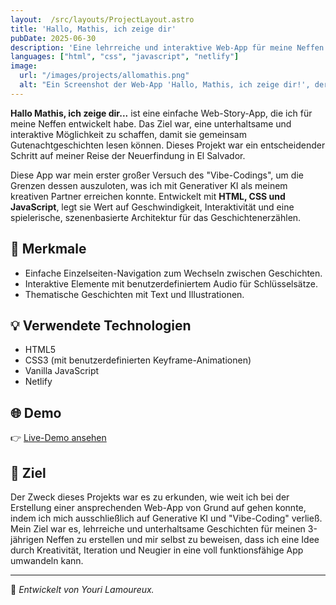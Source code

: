 ```yaml
---
layout:  /src/layouts/ProjectLayout.astro
title: 'Hallo, Mathis, ich zeige dir'
pubDate: 2025-06-30
description: 'Eine lehrreiche und interaktive Web-App für meine Neffen zum Lesen von Gutenachtgeschichten.'
languages: ["html", "css", "javascript", "netlify"]
image:
  url: "/images/projects/allomathis.png"
  alt: "Ein Screenshot der Web-App 'Hallo, Mathis, ich zeige dir!', der eine Seite zeigt."
--- 
```


**Hallo Mathis, ich zeige dir...** ist eine einfache Web-Story-App, die ich für meine Neffen entwickelt habe. Das Ziel war, eine unterhaltsame und interaktive Möglichkeit zu schaffen, damit sie gemeinsam Gutenachtgeschichten lesen können. Dieses Projekt war ein entscheidender Schritt auf meiner Reise der Neuerfindung in El Salvador.

Diese App war mein erster großer Versuch des "Vibe-Codings", um die Grenzen dessen auszuloten, was ich mit Generativer KI als meinem kreativen Partner erreichen konnte. Entwickelt mit **HTML, CSS und JavaScript**, legt sie Wert auf Geschwindigkeit, Interaktivität und eine spielerische, szenenbasierte Architektur für das Geschichtenerzählen.

## 🧩 Merkmale
* Einfache Einzelseiten-Navigation zum Wechseln zwischen Geschichten.
* Interaktive Elemente mit benutzerdefiniertem Audio für Schlüsselsätze.
* Thematische Geschichten mit Text und Illustrationen.

## 💡 Verwendete Technologien

- HTML5
- CSS3 (mit benutzerdefinierten Keyframe-Animationen)
- Vanilla JavaScript
- Netlify

## 🌐 Demo

👉 [Live-Demo ansehen](https://allomathis-jetemontre.netlify.app/) 

## 🎯 Ziel

Der Zweck dieses Projekts war es zu erkunden, wie weit ich bei der Erstellung einer ansprechenden Web-App von Grund auf gehen konnte, indem ich mich ausschließlich auf Generative KI und "Vibe-Coding" verließ. Mein Ziel war es, lehrreiche und unterhaltsame Geschichten für meinen 3-jährigen Neffen zu erstellen und mir selbst zu beweisen, dass ich eine Idee durch Kreativität, Iteration und Neugier in eine voll funktionsfähige App umwandeln kann.

---
🚀 *Entwickelt von Youri Lamoureux.*